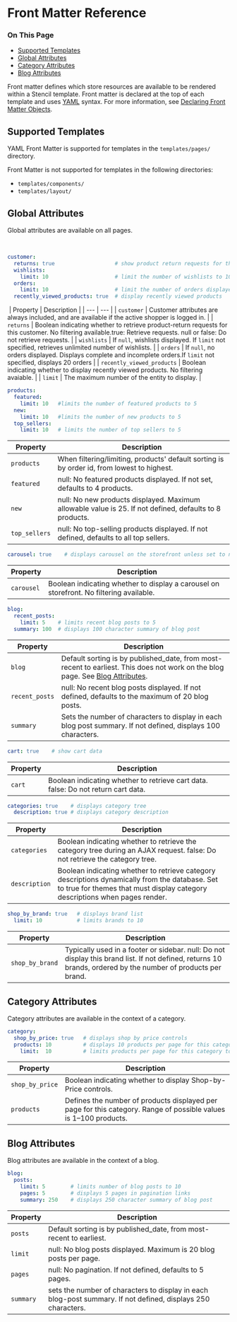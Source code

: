 # Front Matter Reference

<div class="otp" id="no-index">

### On This Page
- [Supported Templates](#supported-templates)
- [Global Attributes](#global-attributes)
- [Category Attributes](#category-attributes)
- [Blog Attributes](#blog-attributes)
  
</div>

Front matter defines which store resources are available to be rendered within a Stencil template. Front matter is declared at the top of each template and uses [YAML](https://yaml.org/) syntax. For more information, see [Declaring Front Matter Objects](https://developer.bigcommerce.com/stencil-docs/storefront-customization/using-front-matter#declaring-front-matter-objects).

## Supported Templates
YAML Front Matter is supported for templates in the `templates/pages/` directory.

Front Matter is not supported for templates in the following directories:
* `templates/components/`
* `templates/layout/`

## Global Attributes
​Global attributes are available on all pages.

​
```yaml
customer:                         
  returns: true                   # show product return requests for this customer
  wishlists:     
    limit: 10                     # limit the number of wishlists to 10
  orders:
    limit: 10                     # limit the number of orders displayed to 10
  recently_viewed_products: true  # display recently viewed products
```
​
|  Property | Description |
| --- | --- |
|  `customer` | Customer attributes are always included, and are available if the active shopper is logged in. |
|  `returns` | Boolean indicating whether to retrieve product-return requests for this customer. No filtering available.true: Retrieve requests. null or false: Do not retrieve requests. |
|  `wishlists` | If `null`, wishlists displayed. If `limit` not specified, retrieves unlimited number of wishlists. |
|  `orders` | If `null`, no orders displayed. Displays complete and incomplete orders.If `limit` not specified, displays 20 orders |
|  `recently_viewed_products` | Boolean indicating whether to display recently viewed products. No filtering avaiable. |
|  `limit` | The maximum number of the entity to display. |


```yaml
products:
  featured:
    limit: 10   #limits the number of featured products to 5
  new:
    limit: 10   #limits the number of new products to 5
  top_sellers: 
    limit: 10   # limits the number of top sellers to 5
```    

|  Property | Description |
| --- | --- |
| `products` | When filtering/limiting, products' default sorting is by order id, from lowest to highest.|
| `featured` | null: No featured products displayed. If not set, defaults to 4 products.|
|`new`| null: No new products displayed. Maximum allowable value is 25. If not defined, defaults to 8 products.|
|`top_sellers`| null: No top-selling products displayed. If not defined, defaults to all top sellers.|

```yaml 
carousel: true    # displays carousel on the storefront unless set to null
```
|  Property | Description |
| --- | --- |
|`carousel`|Boolean indicating whether to display a carousel on storefront. No filtering available.|

```yaml
blog:	
  recent_posts:
    limit: 5    # limits recent blog posts to 5
  summary: 100  # displays 100 character summary of blog post
```
|  Property | Description |
| --- | --- |
|`blog`| Default sorting is by published_date, from most-recent to earliest. This does not work on the blog page. See [Blog Attributes](https://developer.bigcommerce.com/stencil-docs/reference-docs/front-matter-reference#front-matter-attributes-reference_blog).|
|`recent_posts`| null: No recent blog posts displayed. If not defined, defaults to the maximum of 20 blog posts.|
|`summary`|Sets the number of characters to display in each blog post summary. If not defined, displays 100 characters.|

```yaml 
cart: true    # show cart data
```
|  Property | Description |
| --- | --- |
|`cart`|Boolean indicating whether to retrieve cart data. false: Do not return cart data.|

```yaml
categories: true    # displays category tree
  description: true # displays category description
```
|  Property | Description |
| --- | --- |
|`categories`|Boolean indicating whether to retrieve the category tree during an AJAX request. false: Do not retrieve the category tree.|
|`description`|Boolean indicating whether to retrieve category descriptions dynamically from the database. Set to true for themes that must display category descriptions when pages render.|

```yaml
shop_by_brand: true   # displays brand list
  limit: 10           # limits brands to 10 
```
|Property|Description|
|---|---|
|`shop_by_brand`|Typically used in a footer or sidebar. null: Do not display this brand list. If not defined, returns 10 brands, ordered by the number of products per brand.|

## Category Attributes
Category attributes are available in the context of a category.

```yaml
category:	
  shop_by_price: true   # displays shop by price controls
  products: 10          # displays 10 products per page for this category 
    limit:  10          # limits products per page for this category to 10
```
|Property|Description|
|---|---|
|`shop_by_price`|Boolean indicating whether to display Shop-by-Price controls.|
|`products`|Defines the number of products displayed per page for this category. Range of possible values is 1–100 products.|

## Blog Attributes
Blog attributes are available in the context of a blog.

```yaml
blog: 
  posts:
    limit: 5        # limits number of blog posts to 10
    pages: 5        # displays 5 pages in pagination links
    summary: 250    # displays 250 character summary of blog post
```

|Property|Description|
|---|---|
|`posts`|Default sorting is by published_date, from most-recent to earliest.|
|`limit`|null: No blog posts displayed. Maximum is 20 blog posts per page.|
|`pages`|null: No pagination. If not defined, defaults to 5 pages.|
|`summary`|<number> sets the number of characters to display in each blog-post summary. If not defined, displays 250 characters.|

